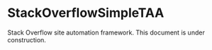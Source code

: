 # StackOverflowSimpleTAA
Stack Overflow site automation framework. This document is under construction.

